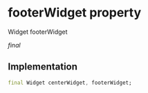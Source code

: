 


# footerWidget property






Widget footerWidget
  
_final_






## Implementation

```dart
final Widget centerWidget, footerWidget;


```








